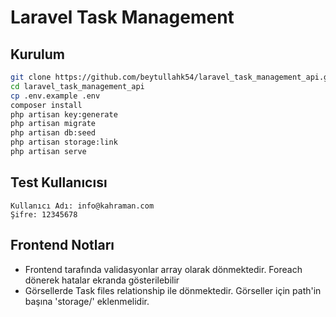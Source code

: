 # Laravel Task Management

## Kurulum

```bash
git clone https://github.com/beytullahk54/laravel_task_management_api.git 
cd laravel_task_management_api
cp .env.example .env
composer install
php artisan key:generate
php artisan migrate
php artisan db:seed
php artisan storage:link
php artisan serve
```

## Test Kullanıcısı

```
Kullanıcı Adı: info@kahraman.com
Şifre: 12345678
```



## Frontend Notları

- Frontend tarafında validasyonlar array olarak dönmektedir. Foreach dönerek hatalar ekranda gösterilebilir
- Görsellerde Task files relationship ile dönmektedir. Görseller için path'in başına 'storage/' eklenmelidir. 